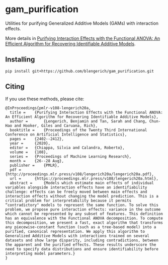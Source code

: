 # gam_purification

Utilities for purifying Generalized Additive Models (GAMs) with interaction effects.

More details in [Purifying Interaction Effects with the Functional ANOVA: An Efficient Algorithm for Recovering Identifiable Additive Models](http://proceedings.mlr.press/v108/lengerich20a.html).

## Installing
```
pip install git+https://github.com/blengerich/gam_purification.git
```


## Citing
If you use these methods, please cite:
```
@InProceedings{pmlr-v108-lengerich20a,
  title = 	 {Purifying Interaction Effects with the Functional ANOVA: An Efficient Algorithm for Recovering Identifiable Additive Models},
  author =       {Lengerich, Benjamin and Tan, Sarah and Chang, Chun-Hao and Hooker, Giles and Caruana, Rich},
  booktitle = 	 {Proceedings of the Twenty Third International Conference on Artificial Intelligence and Statistics},
  pages = 	 {2402--2412},
  year = 	 {2020},
  editor = 	 {Chiappa, Silvia and Calandra, Roberto},
  volume = 	 {108},
  series = 	 {Proceedings of Machine Learning Research},
  month = 	 {26--28 Aug},
  publisher =    {PMLR},
  pdf = 	 {http://proceedings.mlr.press/v108/lengerich20a/lengerich20a.pdf},
  url = 	 {https://proceedings.mlr.press/v108/lengerich20a.html},
  abstract = 	 {Models which estimate main effects of individual variables alongside interaction effects have an identifiability challenge: effects can be freely moved between main effects and interaction effects without changing the model prediction. This is a critical problem for interpretability because it permits “contradictory" models to represent the same function. To solve this problem, we propose pure interaction effects: variance in the outcome which cannot be represented by any subset of features. This definition has an equivalence with the Functional ANOVA decomposition. To compute this decomposition, we present a fast, exact algorithm that transforms any piecewise-constant function (such as a tree-based model) into a purified, canonical representation. We apply this algorithm to Generalized Additive Models with interactions trained on several datasets and show large disparity, including contradictions, between the apparent and the purified effects. These results underscore the need to specify data distributions and ensure identifiability before interpreting model parameters.}
}
```
